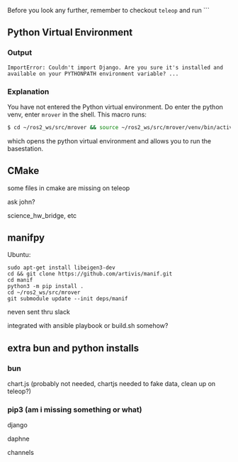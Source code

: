 Before you look any further, remember to checkout ```teleop``` and run ```

## Python Virtual Environment

### Output
```
ImportError: Couldn't import Django. Are you sure it's installed and available on your PYTHONPATH environment variable? ...
```

### Explanation
You have not entered the Python virtual environment. Do enter the python venv, enter `mrover` in the shell. This macro runs:
```bash
$ cd ~/ros2_ws/src/mrover && source ~/ros2_ws/src/mrover/venv/bin/activate
```
which opens the python virtual environment and allows you to run the basestation. 

## CMake

some files in cmake are missing on teleop

ask john?

science_hw_bridge, etc

## manifpy

Ubuntu: 

```
sudo apt-get install libeigen3-dev
cd && git clone https://github.com/artivis/manif.git
cd manif
python3 -m pip install .
cd ~/ros2_ws/src/mrover
git submodule update --init deps/manif
```

neven sent thru slack

integrated with ansible playbook or build.sh somehow?

## extra bun and python installs

### bun

chart.js (probably not needed, chartjs needed to fake data, clean up on teleop?)


### pip3 (am i missing something or what)

django

daphne

channels
